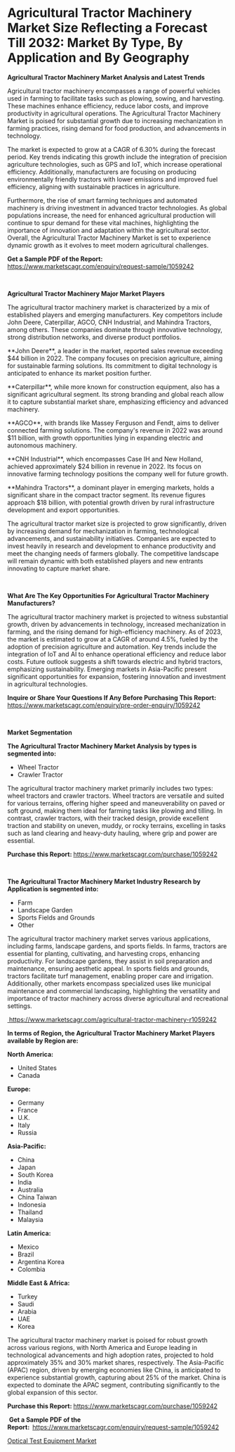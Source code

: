 <p><h1>Agricultural Tractor Machinery Market Size Reflecting a Forecast Till 2032: Market By Type, By Application and By Geography</h1></p><p><strong>Agricultural Tractor Machinery Market Analysis and Latest Trends</strong></p>
<p><p>Agricultural tractor machinery encompasses a range of powerful vehicles used in farming to facilitate tasks such as plowing, sowing, and harvesting. These machines enhance efficiency, reduce labor costs, and improve productivity in agricultural operations. The Agricultural Tractor Machinery Market is poised for substantial growth due to increasing mechanization in farming practices, rising demand for food production, and advancements in technology. </p><p>The market is expected to grow at a CAGR of 6.30% during the forecast period. Key trends indicating this growth include the integration of precision agriculture technologies, such as GPS and IoT, which increase operational efficiency. Additionally, manufacturers are focusing on producing environmentally friendly tractors with lower emissions and improved fuel efficiency, aligning with sustainable practices in agriculture. </p><p>Furthermore, the rise of smart farming techniques and automated machinery is driving investment in advanced tractor technologies. As global populations increase, the need for enhanced agricultural production will continue to spur demand for these vital machines, highlighting the importance of innovation and adaptation within the agricultural sector. Overall, the Agricultural Tractor Machinery Market is set to experience dynamic growth as it evolves to meet modern agricultural challenges.</p></p>
<p><strong>Get a Sample PDF of the Report:&nbsp;</strong> <a href="https://www.marketscagr.com/enquiry/request-sample/1059242?utm_campaign=2299&utm_medium=2&utm_source=Github&utm_content=ia&utm_term=16022025&utm_id=agricultural-tractor-machinery">https://www.marketscagr.com/enquiry/request-sample/1059242</a></p>
<p>&nbsp;</p>
<p><strong>Agricultural Tractor Machinery Major Market Players</strong></p>
<p><p>The agricultural tractor machinery market is characterized by a mix of established players and emerging manufacturers. Key competitors include John Deere, Caterpillar, AGCO, CNH Industrial, and Mahindra Tractors, among others. These companies dominate through innovative technology, strong distribution networks, and diverse product portfolios.</p><p>**John Deere**, a leader in the market, reported sales revenue exceeding $44 billion in 2022. The company focuses on precision agriculture, aiming for sustainable farming solutions. Its commitment to digital technology is anticipated to enhance its market position further.</p><p>**Caterpillar**, while more known for construction equipment, also has a significant agricultural segment. Its strong branding and global reach allow it to capture substantial market share, emphasizing efficiency and advanced machinery.</p><p>**AGCO**, with brands like Massey Ferguson and Fendt, aims to deliver connected farming solutions. The company's revenue in 2022 was around $11 billion, with growth opportunities lying in expanding electric and autonomous machinery.</p><p>**CNH Industrial**, which encompasses Case IH and New Holland, achieved approximately $24 billion in revenue in 2022. Its focus on innovative farming technology positions the company well for future growth.</p><p>**Mahindra Tractors**, a dominant player in emerging markets, holds a significant share in the compact tractor segment. Its revenue figures approach $18 billion, with potential growth driven by rural infrastructure development and export opportunities.</p><p>The agricultural tractor market size is projected to grow significantly, driven by increasing demand for mechanization in farming, technological advancements, and sustainability initiatives. Companies are expected to invest heavily in research and development to enhance productivity and meet the changing needs of farmers globally. The competitive landscape will remain dynamic with both established players and new entrants innovating to capture market share.</p></p>
<p>&nbsp;</p>
<p><strong>What Are The Key Opportunities For Agricultural Tractor Machinery Manufacturers?</strong></p>
<p><p>The agricultural tractor machinery market is projected to witness substantial growth, driven by advancements in technology, increased mechanization in farming, and the rising demand for high-efficiency machinery. As of 2023, the market is estimated to grow at a CAGR of around 4.5%, fueled by the adoption of precision agriculture and automation. Key trends include the integration of IoT and AI to enhance operational efficiency and reduce labor costs. Future outlook suggests a shift towards electric and hybrid tractors, emphasizing sustainability. Emerging markets in Asia-Pacific present significant opportunities for expansion, fostering innovation and investment in agricultural technologies.</p></p>
<p><strong>Inquire or Share Your Questions If Any Before Purchasing This Report:</strong> <a href="https://www.marketscagr.com/enquiry/pre-order-enquiry/1059242?utm_campaign=2299&utm_medium=2&utm_source=Github&utm_content=ia&utm_term=16022025&utm_id=agricultural-tractor-machinery">https://www.marketscagr.com/enquiry/pre-order-enquiry/1059242</a></p>
<p>&nbsp;</p>
<p><strong>Market Segmentation</strong></p>
<p><strong>The Agricultural Tractor Machinery Market Analysis by types is segmented into:</strong></p>
<p><ul><li>Wheel Tractor</li><li>Crawler Tractor</li></ul></p>
<p><p>The agricultural tractor machinery market primarily includes two types: wheel tractors and crawler tractors. Wheel tractors are versatile and suited for various terrains, offering higher speed and maneuverability on paved or soft ground, making them ideal for farming tasks like plowing and tilling. In contrast, crawler tractors, with their tracked design, provide excellent traction and stability on uneven, muddy, or rocky terrains, excelling in tasks such as land clearing and heavy-duty hauling, where grip and power are essential.</p></p>
<p><strong>Purchase this Report:&nbsp;</strong><a href="https://www.marketscagr.com/purchase/1059242?utm_campaign=2299&utm_medium=2&utm_source=Github&utm_content=ia&utm_term=16022025&utm_id=agricultural-tractor-machinery">https://www.marketscagr.com/purchase/1059242</a></p>
<p>&nbsp;</p>
<p><strong>The Agricultural Tractor Machinery Market Industry Research by Application is segmented into:</strong></p>
<p><ul><li>Farm</li><li>Landscape Garden</li><li>Sports Fields and Grounds</li><li>Other</li></ul></p>
<p><p>The agricultural tractor machinery market serves various applications, including farms, landscape gardens, and sports fields. In farms, tractors are essential for planting, cultivating, and harvesting crops, enhancing productivity. For landscape gardens, they assist in soil preparation and maintenance, ensuring aesthetic appeal. In sports fields and grounds, tractors facilitate turf management, enabling proper care and irrigation. Additionally, other markets encompass specialized uses like municipal maintenance and commercial landscaping, highlighting the versatility and importance of tractor machinery across diverse agricultural and recreational settings.</p></p>
<p><a href="https://www.marketscagr.com/agricultural-tractor-machinery-r1059242?utm_campaign=2299&utm_medium=2&utm_source=Github&utm_content=ia&utm_term=16022025&utm_id=agricultural-tractor-machinery">&nbsp;https://www.marketscagr.com/agricultural-tractor-machinery-r1059242</a></p>
<p><strong>In terms of Region, the Agricultural Tractor Machinery Market Players available by Region are:</strong></p>
<p>
    <p> <strong> North America: </strong>
        <ul>
            <li>United States</li>
            <li>Canada</li>
        </ul>
        </p> 
    <p> <strong> Europe: </strong>
        <ul>
            <li>Germany</li>
            <li>France</li>
            <li>U.K.</li>
            <li>Italy</li>
            <li>Russia</li>
        </ul>
        </p> 
    <p> <strong> Asia-Pacific: </strong>
        <ul>
            <li>China</li>
            <li>Japan</li>
            <li>South Korea</li>
            <li>India</li>
            <li>Australia</li>
            <li>China Taiwan</li>
            <li>Indonesia</li>
            <li>Thailand</li>
            <li>Malaysia</li>
        </ul>
        </p> 
    <p> <strong> Latin America: </strong>
        <ul>
            <li>Mexico</li>
            <li>Brazil</li>
            <li>Argentina Korea</li>
            <li>Colombia</li>
        </ul>
        </p> 
    <p> <strong> Middle East & Africa: </strong>
        <ul>
            <li>Turkey</li>
            <li>Saudi</li>
            <li>Arabia</li>
            <li>UAE</li>
            <li>Korea</li>
        </ul>
    </p>
    </p>
<p><p>The agricultural tractor machinery market is poised for robust growth across various regions, with North America and Europe leading in technological advancements and high adoption rates, projected to hold approximately 35% and 30% market shares, respectively. The Asia-Pacific (APAC) region, driven by emerging economies like China, is anticipated to experience substantial growth, capturing about 25% of the market. China is expected to dominate the APAC segment, contributing significantly to the global expansion of this sector.</p></p>
<p><strong>Purchase this Report: </strong><a href="https://www.marketscagr.com/purchase/1059242?utm_campaign=2299&utm_medium=2&utm_source=Github&utm_content=ia&utm_term=16022025&utm_id=agricultural-tractor-machinery">https://www.marketscagr.com/purchase/1059242</a></p>
<p>&nbsp;<strong>Get a Sample PDF of the Report:&nbsp;&nbsp;</strong><a href="https://www.marketscagr.com/enquiry/request-sample/1059242?utm_campaign=2299&utm_medium=2&utm_source=Github&utm_content=ia&utm_term=16022025&utm_id=agricultural-tractor-machinery">https://www.marketscagr.com/enquiry/request-sample/1059242</a></p>
<p><strong></strong></p>
<p><p><a href="https://github.com/birnbaumbulah0/Market-Research-Report-List-1/blob/main/optical-test-equipment-market.md?utm_campaign=2299&utm_medium=2&utm_source=Github&utm_content=ia&utm_term=16022025&utm_id=agricultural-tractor-machinery">Optical Test Equipment Market</a></p></p>